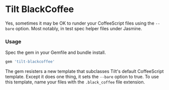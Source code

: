 # Tilt BlackCoffee

Yes, sometimes it may be OK to runder your CoffeeScript files using the `--bare` option. Most notably, in test spec helper files under Jasmine.


### Usage

Spec the gem in your Gemfile and bundle install.

```ruby
gem 'tilt-blackcoffee'
```

The gem resisters a new template that subclasses Tilt's default CoffeeScript template. Except it does one thing, it sets the `--bare` option to true. To use this template, name your files with the `.black_coffee` file extension.

